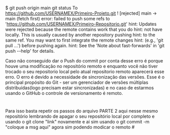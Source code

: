$ git push origin main
git status
To https://github.com/USERNAMEX/Primeiro-Projeto.git
 ! [rejected]        main -> main (fetch first)
error: failed to push some refs to 'https://github.com/USERNAMEX/Primeiro-Repositorio.git'
hint: Updates were rejected because the remote contains work that you do
hint: not have locally. This is usually caused by another repository pushing
hint: to the same ref. You may want to first integrate the remote changes
hint: (e.g., 'git pull ...') before pushing again.
hint: See the 'Note about fast-forwards' in 'git push --help' for details.

Caso não conseguido dar o Push do commit por conta desse erro é porque houve uma modificação no
repositório remoto e enquanto você não tiver trocado o seu repositorio local pelo atual repositorio remoto 
aparecerá esse erro. O erro é devido a necessidade de sincronização das versões. Esse é o principal
propósito do Git - ser um gerenciador de versões múltiplas distribuídas(logo precisam estar sincronizadas)
e no caso de estarmos usando o GitHub o controle de versionamento é remoto.

# 
Para isso basta repetir os passos do arquivo PARTE 2 aqui nesse mesmo repositório
lembrando de apagar o seu repositório local por completo e usando o git clone "link"
novamente e ai sim usando o git commit -m "coloque a msg aqui" agora sim podendo modicar o remoto #
